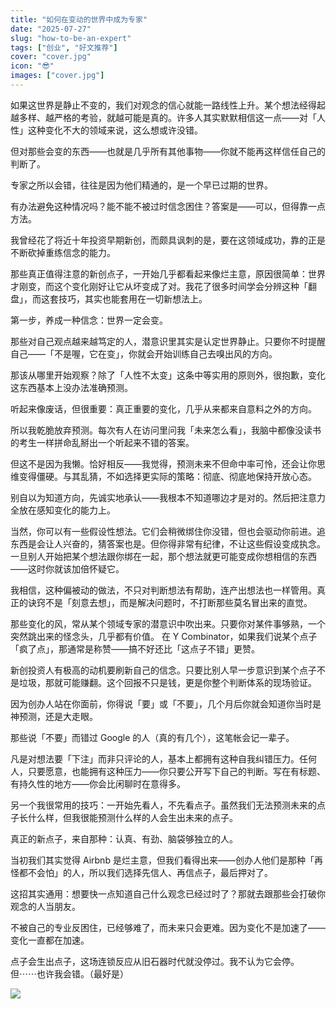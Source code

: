 ```yaml
---
title: "如何在变动的世界中成为专家"
date: "2025-07-27"
slug: "how-to-be-an-expert"
tags: ["创业", "好文推荐"]
cover: "cover.jpg"
icon: "😎"
images: ["cover.jpg"]
---
```

如果这世界是静止不变的，我们对观念的信心就能一路线性上升。某个想法经得起越多样、越严格的考验，就越可能是真的。许多人其实默默相信这一点——对「人性」这种变化不大的领域来说，这么想或许没错。



但对那些会变的东西——也就是几乎所有其他事物——你就不能再这样信任自己的判断了。



专家之所以会错，往往是因为他们精通的，是一个早已过期的世界。



有办法避免这种情况吗？能不能不被过时信念困住？答案是——可以，但得靠一点方法。



我曾经花了将近十年投资早期新创，而颇具讽刺的是，要在这领域成功，靠的正是不断砍掉重练信念的能力。



那些真正值得注意的新创点子，一开始几乎都看起来像烂主意，原因很简单：世界才刚变，而这个变化刚好让它从坏变成了对。我花了很多时间学会分辨这种「翻盘」，而这套技巧，其实也能套用在一切新想法上。



第一步，养成一种信念：世界一定会变。



那些对自己观点越来越笃定的人，潜意识里其实是认定世界静止。只要你不时提醒自己——「不是喔，它在变」，你就会开始训练自己去嗅出风的方向。



那该从哪里开始观察？除了「人性不太变」这条中等实用的原则外，很抱歉，变化这东西基本上没办法准确预测。



听起来像废话，但很重要：真正重要的变化，几乎从来都来自意料之外的方向。



所以我乾脆放弃预测。每次有人在访问里问我「未来怎么看」，我脑中都像没读书的考生一样拼命乱掰出一个听起来不错的答案。



但这不是因为我懒。恰好相反——我觉得，预测未来不但命中率可怜，还会让你思维变得僵硬。与其乱猜，不如选择更实际的策略：彻底、彻底地保持开放心态。



别自以为知道方向，先诚实地承认——我根本不知道哪边才是对的。然后把注意力全放在感知变化的能力上。



当然，你可以有一些假设性想法。它们会稍微绑住你没错，但也会驱动你前进。追东西是会让人兴奋的，猜答案也是。但你得非常有纪律，不让这些假设变成执念。
一旦别人开始把某个想法跟你绑在一起，那个想法就更可能变成你想相信的东西——这时你就该加倍怀疑它。



我相信，这种偏被动的做法，不只对判断想法有帮助，连产出想法也一样管用。真正的诀窍不是「刻意去想」，而是解决问题时，不打断那些莫名冒出来的直觉。



那些变化的风，常从某个领域专家的潜意识中吹出来。只要你对某件事够熟，一个突然跳出来的怪念头，几乎都有价值。
在 Y Combinator，如果我们说某个点子「疯了点」，那通常是称赞——搞不好还比「这点子不错」更赞。



新创投资人有极高的动机要刷新自己的信念。只要比别人早一步意识到某个点子不是垃圾，那就可能赚翻。这个回报不只是钱，更是你整个判断体系的现场验证。



因为创办人站在你面前，你得说「要」或「不要」，几个月后你就会知道你当时是神预测，还是大走眼。



那些说「不要」而错过 Google 的人（真的有几个），这笔帐会记一辈子。



凡是对想法要「下注」而非只评论的人，基本上都拥有这种自我纠错压力。任何人，只要愿意，也能拥有这种压力——你只要公开写下自己的判断。写在有标题、有持久性的地方——你会比闲聊时在意得多。



另一个我很常用的技巧：一开始先看人，不先看点子。虽然我们无法预测未来的点子长什么样，但我很能预测什么样的人会生出未来的点子。



真正的新点子，来自那种：认真、有劲、脑袋够独立的人。



当初我们其实觉得 Airbnb 是烂主意，但我们看得出来——创办人他们是那种「再怪都不会怕」的人，所以我们选择先信人、再信点子，最后押对了。



这招其实通用：想要快一点知道自己什么观念已经过时了？那就去跟那些会打破你观念的人当朋友。



不被自己的专业反困住，已经够难了，而未来只会更难。因为变化不是加速了——变化一直都在加速。



点子会生出点子，这场连锁反应从旧石器时代就没停过。我不认为它会停。
但⋯⋯也许我会错。（最好是）




![](https://prod-files-secure.s3.us-west-2.amazonaws.com/112d0858-5090-4d34-a606-b75eb8d65fd2/46476355-9cf3-4e99-9b7a-3531bc426380/1000202064.png?X-Amz-Algorithm=AWS4-HMAC-SHA256&X-Amz-Content-Sha256=UNSIGNED-PAYLOAD&X-Amz-Credential=ASIAZI2LB4664L6YAHC7%2F20250907%2Fus-west-2%2Fs3%2Faws4_request&X-Amz-Date=20250907T083300Z&X-Amz-Expires=3600&X-Amz-Security-Token=IQoJb3JpZ2luX2VjEDQaCXVzLXdlc3QtMiJIMEYCIQCQgSp8YVtD7ePdWZ56H%2F9AlEO7F3TYOJqkUE%2FHdm1%2FUwIhAIweVKRIWsqTdq9ljf9etXF5Msya4b0C7bvdPhYgShYRKogECJ3%2F%2F%2F%2F%2F%2F%2F%2F%2F%2FwEQABoMNjM3NDIzMTgzODA1Igw6uKz4PlnGrhoZbwYq3AMgeHOnYvn30QeKM72bZ2dWymXJEelWk%2FQtcozfvHMi4Do6GPXOU%2Bcm9rq5a%2B4rZUUuyzWwHUoMLNfKlsIAq%2BVt5X6j%2BL13Po96dFcWNVoMr1SJGhUGdIbhnknaIkkpOO8r6GQMoJQ%2FO5CqdZtWqA2I4GzOMNpnpXSo9na1OxfSeIw70pPeu6mSdXuwJ3W%2FmMk7tWqg1P8%2FAD7dGU0NGpDYGMUC4NzGvsXGRxDgdao8D7SW7Ot0g6EOnh1WsqHox8%2FsRwGAxZlU7ynUg816Hk2LjSys0qHchSnKGjWMnvJgnpR0NkyNx2bICoshNb0kj%2BpUqUDxBqTRs1cacoQxJtKMXq3KiAUPi5NwLQQd4sGxcfI2CMel8yEgWMuwkg2TOS%2FkP7RCHHzdQZi7NxljNCYd6KSeKerHxBtQf1h8iM6HcEDZf0I8icus9QNdYuildiPTWXP428aMeegnDq3BqShH16RVAAgfkkqLqTtv2uNKPqnOdl2ILq%2BJ%2BdOZn1PDwJdRNUW6H%2BPvCe%2Fj%2Bcsh3MhPfSRRTSWOqKSp3Y04cE9p8TVLgPP90vN2G5lJiDdRUan4bsb7DYRpzxSkVXREfBjLVwzs89AEPzW%2BCGYzAJs0JeY1oMbL3xT5C4yKoTDIiPTFBjqkAflF%2BPN098dtQxSOVDJOOi5mZNBN4iJfdwy8NpDnd1TIMcOZYZhxzCzvEQtNnTUopxFIgEE5n3n03mTnCDkjo8euoXPEFJiMgqMxqbTRX6RtnGNpsUZdYXldElEmj08EldAv1mMbjhewBmrRqTsVyWWZoRDTYlk%2BDg6uflkVwqr5LCRHKOIXMXvAo8SzjVZqL1nE5mB7NGOyz8eNV4HzGkAT%2FwNC&X-Amz-Signature=c5f0456f057e039408548d5ee32951211eafc9a8ebdeecee3f214bfd66ad9e6a&X-Amz-SignedHeaders=host&x-amz-checksum-mode=ENABLED&x-id=GetObject)

